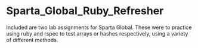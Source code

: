 # Sparta_Global_Ruby_Refresher

Included are two lab assignments for Sparta Global. These were to practice using ruby and rspec to test arrays or hashes respectively, using a variety of different methods.
